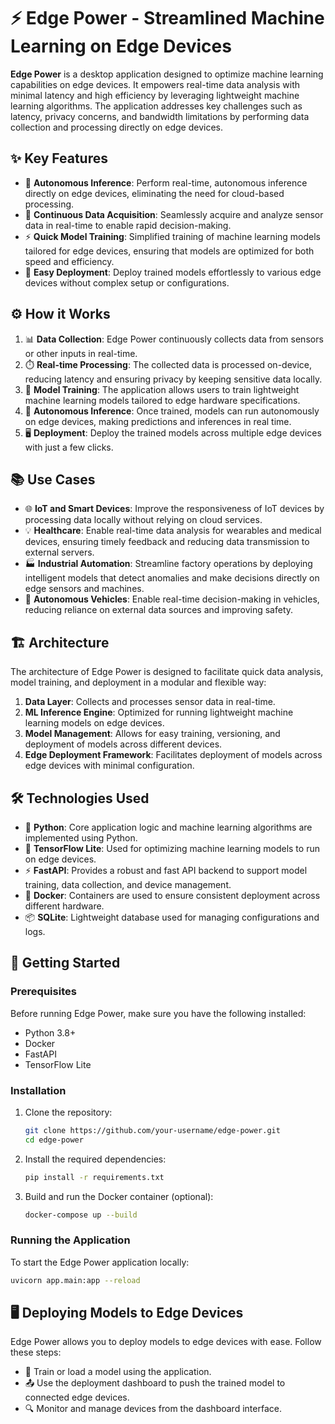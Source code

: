 # ⚡️ Edge Power - Streamlined Machine Learning on Edge Devices

**Edge Power** is a desktop application designed to optimize machine learning capabilities on edge devices. It empowers real-time data analysis with minimal latency and high efficiency by leveraging lightweight machine learning algorithms. The application addresses key challenges such as latency, privacy concerns, and bandwidth limitations by performing data collection and processing directly on edge devices.

## ✨ Key Features

- 🚀 **Autonomous Inference**: Perform real-time, autonomous inference directly on edge devices, eliminating the need for cloud-based processing.
- 🔄 **Continuous Data Acquisition**: Seamlessly acquire and analyze sensor data in real-time to enable rapid decision-making.
- ⚡ **Quick Model Training**: Simplified training of machine learning models tailored for edge devices, ensuring that models are optimized for both speed and efficiency.
- 🔧 **Easy Deployment**: Deploy trained models effortlessly to various edge devices without complex setup or configurations.

## ⚙️ How it Works

1. 📊 **Data Collection**: Edge Power continuously collects data from sensors or other inputs in real-time.
2. ⏱️ **Real-time Processing**: The collected data is processed on-device, reducing latency and ensuring privacy by keeping sensitive data locally.
3. 🧠 **Model Training**: The application allows users to train lightweight machine learning models tailored to edge hardware specifications.
4. 🤖 **Autonomous Inference**: Once trained, models can run autonomously on edge devices, making predictions and inferences in real time.
5. 🖥️ **Deployment**: Deploy the trained models across multiple edge devices with just a few clicks.

## 📚 Use Cases

- 🌐 **IoT and Smart Devices**: Improve the responsiveness of IoT devices by processing data locally without relying on cloud services.
- 💡 **Healthcare**: Enable real-time data analysis for wearables and medical devices, ensuring timely feedback and reducing data transmission to external servers.
- 🏭 **Industrial Automation**: Streamline factory operations by deploying intelligent models that detect anomalies and make decisions directly on edge sensors and machines.
- 🚗 **Autonomous Vehicles**: Enable real-time decision-making in vehicles, reducing reliance on external data sources and improving safety.

## 🏗️ Architecture

The architecture of Edge Power is designed to facilitate quick data analysis, model training, and deployment in a modular and flexible way:

1. **Data Layer**: Collects and processes sensor data in real-time.
2. **ML Inference Engine**: Optimized for running lightweight machine learning models on edge devices.
3. **Model Management**: Allows for easy training, versioning, and deployment of models across different devices.
4. **Edge Deployment Framework**: Facilitates deployment of models across edge devices with minimal configuration.

## 🛠️ Technologies Used

- 🐍 **Python**: Core application logic and machine learning algorithms are implemented using Python.
- 🧠 **TensorFlow Lite**: Used for optimizing machine learning models to run on edge devices.
- ⚡ **FastAPI**: Provides a robust and fast API backend to support model training, data collection, and device management.
- 🐳 **Docker**: Containers are used to ensure consistent deployment across different hardware.
- 📦 **SQLite**: Lightweight database used for managing configurations and logs.

## 🚀 Getting Started

### Prerequisites

Before running Edge Power, make sure you have the following installed:

- Python 3.8+
- Docker
- FastAPI
- TensorFlow Lite

### Installation

1. Clone the repository:

    ```bash
    git clone https://github.com/your-username/edge-power.git
    cd edge-power
    ```

2. Install the required dependencies:

    ```bash
    pip install -r requirements.txt
    ```

3. Build and run the Docker container (optional):

    ```bash
    docker-compose up --build
    ```

### Running the Application

To start the Edge Power application locally:

```bash
uvicorn app.main:app --reload
```

## 🖥️ Deploying Models to Edge Devices
Edge Power allows you to deploy models to edge devices with ease. Follow these steps:

- 🧠 Train or load a model using the application.
- 📤 Use the deployment dashboard to push the trained model to connected edge devices.
- 🔍 Monitor and manage devices from the dashboard interface.
